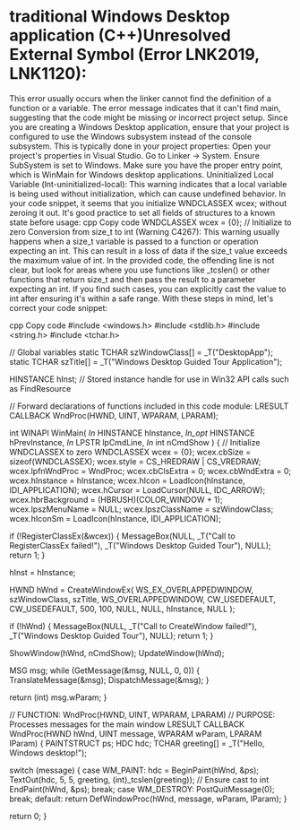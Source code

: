 # traditional Windows Desktop application (C++)Unresolved External Symbol (Error LNK2019, LNK1120):
This error usually occurs when the linker cannot find the definition of a function or a variable. The error message indicates that it can't find main, suggesting that the code might be missing or incorrect project setup.
Since you are creating a Windows Desktop application, ensure that your project is configured to use the Windows subsystem instead of the console subsystem. This is typically done in your project properties:
Open your project's properties in Visual Studio.
Go to Linker -> System.
Ensure SubSystem is set to Windows.
Make sure you have the proper entry point, which is WinMain for Windows desktop applications.
Uninitialized Local Variable (lnt-uninitialized-local):
This warning indicates that a local variable is being used without initialization, which can cause undefined behavior.
In your code snippet, it seems that you initialize WNDCLASSEX wcex; without zeroing it out. It's good practice to set all fields of structures to a known state before usage:
cpp
Copy code
WNDCLASSEX wcex = {0};  // Initialize to zero
Conversion from size_t to int (Warning C4267):
This warning usually happens when a size_t variable is passed to a function or operation expecting an int. This can result in a loss of data if the size_t value exceeds the maximum value of int.
In the provided code, the offending line is not clear, but look for areas where you use functions like _tcslen() or other functions that return size_t and then pass the result to a parameter expecting an int. If you find such cases, you can explicitly cast the value to int after ensuring it's within a safe range.
With these steps in mind, let's correct your code snippet:

cpp
Copy code
#include <windows.h>
#include <stdlib.h>
#include <string.h>
#include <tchar.h>

// Global variables
static TCHAR szWindowClass[] = _T("DesktopApp");
static TCHAR szTitle[] = _T("Windows Desktop Guided Tour Application");

HINSTANCE hInst;  // Stored instance handle for use in Win32 API calls such as FindResource

// Forward declarations of functions included in this code module:
LRESULT CALLBACK WndProc(HWND, UINT, WPARAM, LPARAM);

int WINAPI WinMain(
   _In_ HINSTANCE hInstance,
   _In_opt_ HINSTANCE hPrevInstance,
   _In_ LPSTR     lpCmdLine,
   _In_ int       nCmdShow
)
{
   // Initialize WNDCLASSEX to zero
   WNDCLASSEX wcex = {0};
   wcex.cbSize = sizeof(WNDCLASSEX);
   wcex.style = CS_HREDRAW | CS_VREDRAW;
   wcex.lpfnWndProc = WndProc;
   wcex.cbClsExtra = 0;
   wcex.cbWndExtra = 0;
   wcex.hInstance = hInstance;
   wcex.hIcon = LoadIcon(hInstance, IDI_APPLICATION);
   wcex.hCursor = LoadCursor(NULL, IDC_ARROW);
   wcex.hbrBackground = (HBRUSH)(COLOR_WINDOW + 1);
   wcex.lpszMenuName = NULL;
   wcex.lpszClassName = szWindowClass;
   wcex.hIconSm = LoadIcon(hInstance, IDI_APPLICATION);

   if (!RegisterClassEx(&wcex)) {
      MessageBox(NULL,
         _T("Call to RegisterClassEx failed!"),
         _T("Windows Desktop Guided Tour"),
         NULL);
      return 1;
   }

   hInst = hInstance;

   HWND hWnd = CreateWindowEx(
      WS_EX_OVERLAPPEDWINDOW,
      szWindowClass,
      szTitle,
      WS_OVERLAPPEDWINDOW,
      CW_USEDEFAULT, CW_USEDEFAULT,
      500, 100,
      NULL,
      NULL,
      hInstance,
      NULL
   );

   if (!hWnd) {
      MessageBox(NULL,
         _T("Call to CreateWindow failed!"),
         _T("Windows Desktop Guided Tour"),
         NULL);
      return 1;
   }

   ShowWindow(hWnd, nCmdShow);
   UpdateWindow(hWnd);

   MSG msg;
   while (GetMessage(&msg, NULL, 0, 0)) {
      TranslateMessage(&msg);
      DispatchMessage(&msg);
   }

   return (int) msg.wParam;
}

//  FUNCTION: WndProc(HWND, UINT, WPARAM, LPARAM)
//  PURPOSE:  Processes messages for the main window
LRESULT CALLBACK WndProc(HWND hWnd, UINT message, WPARAM wParam, LPARAM lParam)
{
   PAINTSTRUCT ps;
   HDC hdc;
   TCHAR greeting[] = _T("Hello, Windows desktop!");

   switch (message) {
   case WM_PAINT:
      hdc = BeginPaint(hWnd, &ps);
      TextOut(hdc, 5, 5, greeting, (int)_tcslen(greeting));  // Ensure cast to int
      EndPaint(hWnd, &ps);
      break;
   case WM_DESTROY:
      PostQuitMessage(0);
      break;
   default:
      return DefWindowProc(hWnd, message, wParam, lParam);
   }

   return 0;
}
